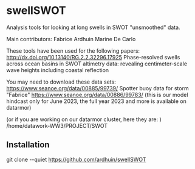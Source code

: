 # swellSWOT
Analysis tools for looking at long swells in SWOT "unsmoothed" data. 

Main contributors: 
Fabrice Ardhuin 
Marine De Carlo

These tools have been used for the following papers: 
http://dx.doi.org/10.13140/RG.2.2.32296.17925   Phase-resolved swells across ocean basins in SWOT altimetry data: revealing centimeter-scale wave heights including coastal reflection

You may need to download these data sets: 
https://www.seanoe.org/data/00885/99739/  Spotter buoy data for storm "Fabrice"
https://www.seanoe.org/data/00886/99783/  (this is our model hindcast only for June 2023, the full year 2023 and
more is available on datarmor) 

(or if you are working on our datarmor cluster, here they are: ) 
/home/datawork-WW3/PROJECT/SWOT

## Installation 
git clone --quiet https://github.com/ardhuin/swellSWOT
